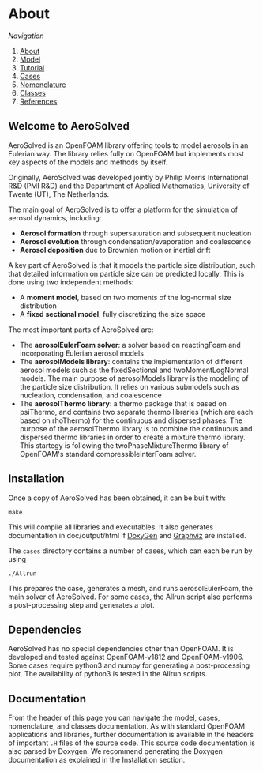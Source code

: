 # About

_Navigation_

1. [About](Chap1_About.md)
2. [Model](Chap2_Model.md)
3. [Tutorial](Chap3_Tutorial.md)
4. [Cases](Chap4_Cases.md)
5. [Nomenclature](Chap5_Nomenclature.md)
6. [Classes](Chap6_Classes.md)
7. [References](Chap7_References.md)

## Welcome to AeroSolved

AeroSolved is an OpenFOAM library offering tools to model aerosols in an Eulerian way. The library relies fully on OpenFOAM but implements most key aspects of the models and methods by itself.

Originally, AeroSolved was developed jointly by Philip Morris International R&D (PMI R&D) and the Department of Applied Mathematics, University of Twente (UT), The Netherlands.

The main goal of AeroSolved is to offer a platform for the simulation of aerosol dynamics, including:

* **Aerosol formation** through supersaturation and subsequent nucleation
* **Aerosol evolution** through condensation/evaporation and coalescence
* **Aerosol deposition** due to Brownian motion or inertial drift

A key part of AeroSolved is that it models the particle size distribution, such that detailed information on particle size can be predicted locally. This is done using two independent methods:

* A **moment model**, based on two moments of the log-normal size distribution
* A **fixed sectional model**, fully discretizing the size space

The most important parts of AeroSolved are:

* The **aerosolEulerFoam solver**: a solver based on reactingFoam and incorporating Eulerian aerosol models
* The **aerosolModels library**: contains the implementation of different aerosol models such as the fixedSectional and twoMomentLogNormal models. The main purpose of aerosolModels library is the modeling of the particle size distribution. It relies on various submodels such as nucleation, condensation, and coalescence
* The **aerosolThermo library**: a thermo package that is based on psiThermo, and contains two separate thermo libraries (which are each based on rhoThermo) for the continuous and dispersed phases. The purpose of the aerosolThermo library is to combine the continuous and dispersed thermo libraries in order to create a mixture thermo library. This startegy is following the twoPhaseMixtureThermo library of OpenFOAM's standard compressibleInterFoam solver.

## Installation

Once a copy of AeroSolved has been obtained, it can be built with:

    make

This will compile all libraries and executables. It also generates documentation in doc/output/html if [DoxyGen](https://www.stack.nl/~dimitri/doxygen) and [Graphviz](http://graphviz.org/) are installed.

The `cases` directory contains a number of cases, which can each be run by using

    ./Allrun

This prepares the case, generates a mesh, and runs aerosolEulerFoam, the main solver of AeroSolved. For some cases, the Allrun script also performs a post-processing step and generates a plot.

## Dependencies

AeroSolved has no special dependencies other than OpenFOAM. It is developed and tested against OpenFOAM-v1812 and OpenFOAM-v1906. Some cases require python3 and numpy for generating a post-processing plot. The availability of python3 is tested in the Allrun scripts.

## Documentation

From the header of this page you can navigate the model, cases, nomenclature, and classes documentation. As with standard OpenFOAM applications and libraries, further documentation is available in the headers of important `.H` files of the source code. This source code documentation is also parsed by Doxygen. We recommend generating the Doxygen documentation as explained in the Installation section.
